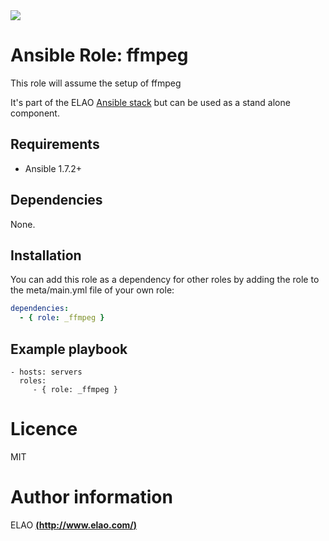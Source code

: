<img src="http://www.elao.com/images/corpo/logo_red_small.png"/>

# Ansible Role: ffmpeg

This role will assume the setup of ffmpeg

It's part of the ELAO [Ansible stack](http://ansible.elao.com) but can be used as a stand alone component.

## Requirements

- Ansible 1.7.2+

## Dependencies

None.

## Installation

You can add this role as a dependency for other roles by adding the role to the meta/main.yml file of your own role:

```yaml
dependencies:
  - { role: _ffmpeg }
```

## Example playbook

    - hosts: servers
      roles:
         - { role: _ffmpeg }

# Licence

MIT

# Author information

ELAO [**(http://www.elao.com/)**](http://www.elao.com)
